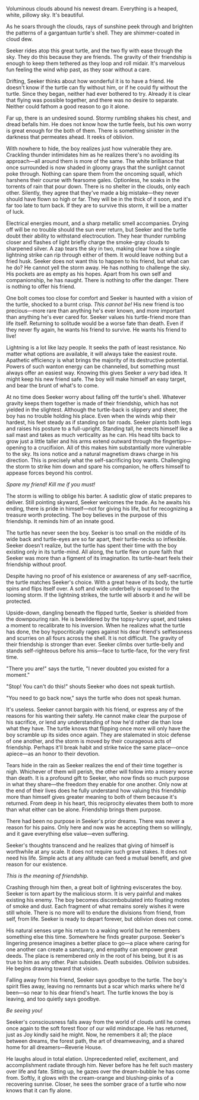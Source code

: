 Voluminous clouds abound his newest dream. Everything is a heaped, white, pillowy sky. It's beautiful.

As he soars through the clouds, rays of sunshine peek through and brighten the patterns of a gargantuan turtle's shell. They are shimmer-coated in cloud dew.

Seeker rides atop this great turtle, and the two fly with ease through the sky. They do this because they are friends. The gravity of their friendship is enough to keep them tethered as they loop and roll midair. It's marvelous fun feeling the wind whip past, as they soar without a care.

Drifting, Seeker thinks about how wonderful it is to have a friend. He doesn't know if the turtle can fly without him, or if he could fly without the turtle. Since they began, neither had ever bothered to try. Already it is clear that flying was possible together, and there was no desire to separate. Neither could fathom a good reason to go it alone.

Far up, there is an undesired sound. Stormy rumbling shakes his chest, and dread befalls him. He does not know how the turtle feels, but his own worry is great enough for the both of them. There is something sinister in the darkness that permeates ahead. It reeks of oblivion.

With nowhere to hide, the boy realizes just how vulnerable they are. Crackling thunder intimidates him as he realizes there's no avoiding its approach—all around them is more of the same. The white brilliance that once surrounded is now shaded in gloomy grays that the sunlight cannot poke through. Nothing can spare them from the oncoming squall, which harshens their course with fearsome gales. Optionless, he soaks in the torrents of rain that pour down. There is no shelter in the clouds, only each other. Silently, they agree that they've made a big mistake—they never should have flown so high or far. They will be in the thick of it soon, and it's far too late to turn back. If they are to survive this storm, it will be a matter of luck.

Electrical energies mount, and a sharp metallic smell accompanies. Drying off will be no trouble should the sun ever return, but Seeker and the turtle doubt their ability to withstand electrocution. They hear thunder rumbling closer and flashes of light briefly charge the smoke-gray clouds to sharpened silver. A zap tears the sky in two, making clear how a single lightning strike can rip through either of them. It would leave nothing but a fried husk. Seeker does not want this to happen to his friend, but what can he do? He cannot yell the storm away. He has nothing to challenge the sky. His pockets are as empty as his hopes. Apart from his own self and companionship, he has naught. There is nothing to offer the danger. There is nothing to offer his friend.

One bolt comes too close for comfort and Seeker is haunted with a vision of the turtle, shocked to a burnt crisp. *This cannot be\!* His new friend is too precious—more rare than anything he's ever known, and more important than anything he's ever cared for. Seeker values his turtle-friend more than life itself. Returning to solitude would be a worse fate than death. Even if they never fly again, he wants his friend to survive. He wants his friend to live\!

Lightning is a lot like lazy people. It seeks the path of least resistance. No matter what options are available, it will always take the easiest route. Apathetic efficiency is what brings the majority of its destructive potential. Powers of such wanton energy can be channeled, but something must always offer an easiest way. Knowing this gives Seeker a *very* bad idea. It might keep his new friend safe. The boy will make himself an easy target, and bear the brunt of what's to come.

At no time does Seeker worry about falling off the turtle's shell. Whatever gravity keeps them together is made of their friendship, which has not yielded in the slightest. Although the turtle-back is slippery and sheer, the boy has no trouble holding his place. Even when the winds whip their hardest, his feet steady as if standing on fair roads. Seeker plants both legs and raises his posture to a full-upright. Standing tall, he erects himself like a sail mast and takes as much verticality as he can. His head tilts back to grow just a little taller and his arms extend outward through the fingertips—opening to a crucifixion. All of this makes him substantially more vulnerable to the sky. Its ions notice and a natural magnetism draws charge in his direction. This is precisely what the self-sacrificing boy wants. Challenging the storm to strike him down and spare his companion, he offers himself to appease forces beyond his control.

*Spare my friend\! Kill me if you must\!*

The storm is willing to oblige his barter. A sadistic glow of static prepares to deliver. Still pointing skyward, Seeker welcomes the trade. As he awaits his ending, there is pride in himself—not for giving his life, but for recognizing a treasure worth protecting. The boy believes in the purpose of this friendship. It reminds him of an innate good.

The turtle has never seen the boy. Seeker is too small on the middle of its wide back and turtle-eyes are so far apart, their turtle-necks so inflexible. Seeker doesn't realize, but the turtle has spent their time with the boy existing only in its turtle-mind. All along, the turtle flew on pure faith that Seeker was more than a figment of its imagination. Its turtle-heart feels their friendship without proof.

Despite having no proof of his existence or awareness of any self-sacrifice, the turtle matches Seeker's choice. With a great heave of its body, the turtle spins and flips itself over. A soft and wide underbelly is exposed to the looming storm. If the lightning strikes, the turtle will absorb it and *he* will be protected.

Upside-down, dangling beneath the flipped turtle, Seeker is shielded from the downpouring rain. He is bewildered by the topsy-turvy upset, and takes a moment to recalibrate to his inversion. When he realizes what the turtle has done, the boy hypocritically rages against his dear friend's selflessness and scurries on all fours across the shell. It is not difficult. The gravity of their friendship is stronger than ever. Seeker climbs over turtle-belly and stands self-righteous before his amis—face to turtle-face, for the very first time.

"There you are\!" says the turtle, "I never doubted you existed for a moment."

"Stop\! You can't do this\!" shouts Seeker who does not speak turtlish.

"You need to go back now," says the turtle who does not speak human.

It's useless. Seeker cannot bargain with his friend, or express any of the reasons for his wanting their safety. He cannot make clear the purpose of his sacrifice, or lend any understanding of how he'd rather die than lose what they have. The turtle knows that flipping once more will only have the boy scramble up its sides once again. They are stalemated in stoic defense of one another, and the storm is moved by their courageous acts of friendship. Perhaps it'll break habit and strike twice the same place—once apiece—as an honor to their devotion.

Tears hide in the rain as Seeker realizes the end of their time together is nigh. Whichever of them will perish, the other will follow into a misery worse than death. It is a profound gift to Seeker, who now finds so much purpose in what they share—the freedom they enable for one another. Only now at the end of their lives does he fully understand how valuing this friendship more than himself gives greater meaning to both of them because it's returned. From deep in his heart, this reciprocity elevates them both to more than what either can be alone. Friendship brings them purpose.

There had been no purpose in Seeker's prior dreams. There was never a reason for his pains. Only here and now was he accepting them so willingly, and it gave everything else value—even suffering.

Seeker's thoughts transcend and he realizes that giving of himself is worthwhile at any scale. It does not require such grave stakes. It does not need his life. Simple acts at any altitude can feed a mutual benefit, and give reason for our existence.

*This is the meaning of friendship.*

Crashing through him then, a great bolt of lightning eviscerates the boy. Seeker is torn apart by the malicious storm. It is very painful and makes existing his enemy. The boy becomes discombobulated into floating motes of smoke and dust. Each fragment of what remains sorely wishes it were still whole. There is no more will to endure the divisions from friend, from self, from life. Seeker is ready to depart forever, but oblivion does not come.

His natural senses urge his return to a waking world but he remembers something else this time. Somewhere he finds greater purpose. Seeker's lingering presence imagines a better place to go—a place where caring for one another can create a sanctuary, and empathy can empower great deeds. The place is remembered only in the root of his being, but it is as true to him as any other. Pain subsides. Death subsides. Oblivion subsides. He begins drawing toward that vision.

Falling away from his friend, Seeker says goodbye to the turtle. The boy's spirit flies away, leaving no remnants but a scar which marks where he'd been—so near to his dear friend's heart. The turtle knows the boy is leaving, and too quietly says goodbye.

*Be seeing you\!*

Seeker's consciousness falls away from the world of clouds until he comes once again to the soft forest floor of our wild mindscape. He has returned, just as Joy kindly said he might. Now, he remembers it all; the place between dreams, the forest path, the art of dreamweaving, and a shared home for all dreamers—Reverie House.

He laughs aloud in total elation. Unprecedented relief, excitement, and accomplishment radiate through him. Never before has he felt such mastery over life and fate. Sitting up, he gazes over the dream-bubble he has come from. Softly, it glows with the cream-orange and blushing-pinks of a recovering sunrise. Closer, he sees the somber grace of a turtle who now knows that it can fly alone.
